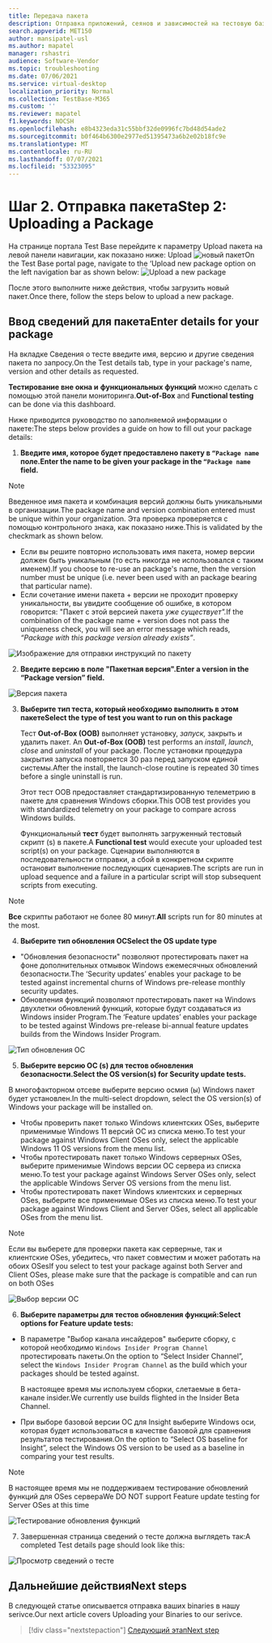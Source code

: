 ```yaml
---
title: Передача пакета
description: Отправка приложений, сеянов и зависимостей на тестовую базу
search.appverid: MET150
author: mansipatel-usl
ms.author: mapatel
manager: rshastri
audience: Software-Vendor
ms.topic: troubleshooting
ms.date: 07/06/2021
ms.service: virtual-desktop
localization_priority: Normal
ms.collection: TestBase-M365
ms.custom: ''
ms.reviewer: mapatel
f1.keywords: NOCSH
ms.openlocfilehash: e8b4323eda31c55bbf32de0996fc7bd48d54ade2
ms.sourcegitcommit: b0f464b6300e2977ed51395473a6b2e02b18fc9e
ms.translationtype: MT
ms.contentlocale: ru-RU
ms.lasthandoff: 07/07/2021
ms.locfileid: "53323095"
---
```

# <a name="step-2-uploading-a-package"></a><span data-ttu-id="d19e7-103">Шаг 2. Отправка пакета</span><span class="sxs-lookup"><span data-stu-id="d19e7-103">Step 2: Uploading a Package</span></span>

<span data-ttu-id="d19e7-104">На странице портала Test Base перейдите к параметру Upload пакета на левой панели навигации, как показано ниже: Upload ![ новый пакет](Media/Upload-New-Package.png)</span><span class="sxs-lookup"><span data-stu-id="d19e7-104">On the Test Base portal page, navigate to the ‘Upload new package option on the left navigation bar as shown below: ![Upload a new package](Media/Upload-New-Package.png)</span></span>

<span data-ttu-id="d19e7-105">После этого выполните ниже действия, чтобы загрузить новый пакет.</span><span class="sxs-lookup"><span data-stu-id="d19e7-105">Once there, follow the steps below to upload a new package.</span></span>

## <a name="enter-details-for-your-package"></a><span data-ttu-id="d19e7-106">Ввод сведений для пакета</span><span class="sxs-lookup"><span data-stu-id="d19e7-106">Enter details for your package</span></span>

<span data-ttu-id="d19e7-107">На вкладке Сведения о тесте введите имя, версию и другие сведения пакета по запросу.</span><span class="sxs-lookup"><span data-stu-id="d19e7-107">On the Test details tab, type in your package's name, version and other details as requested.</span></span> 

<span data-ttu-id="d19e7-108">**Тестирование вне окна и** **функциональных функций** можно сделать с помощью этой панели мониторинга.</span><span class="sxs-lookup"><span data-stu-id="d19e7-108">**Out-of-Box** and **Functional testing** can be done via this dashboard.</span></span>

<span data-ttu-id="d19e7-109">Ниже приводится руководство по заполняемой информации о пакете:</span><span class="sxs-lookup"><span data-stu-id="d19e7-109">The steps below provides a guide on how to fill out your package details:</span></span>

1.  <span data-ttu-id="d19e7-110">**Введите имя, которое будет предоставлено пакету в ```“Package name``` поле.**</span><span class="sxs-lookup"><span data-stu-id="d19e7-110">**Enter the name to be given your package in the ```“Package name``` field.**</span></span>

> [!Note]  
> <span data-ttu-id="d19e7-111">Введенное имя пакета и комбинация версий должны быть уникальными в организации.</span><span class="sxs-lookup"><span data-stu-id="d19e7-111">The package name and version combination entered must be unique within your organization.</span></span> <span data-ttu-id="d19e7-112">Эта проверка проверяется с помощью контрольного знака, как показано ниже.</span><span class="sxs-lookup"><span data-stu-id="d19e7-112">This is validated by the checkmark as shown below.</span></span>
  
  - <span data-ttu-id="d19e7-113">Если вы решите повторно использовать имя пакета, номер версии должен быть уникальным (то есть никогда не использовался с таким именем).</span><span class="sxs-lookup"><span data-stu-id="d19e7-113">If you choose to re-use an package's name, then the version number must be unique (i.e. never been used with an package bearing that particular name).</span></span>
  - <span data-ttu-id="d19e7-114">Если сочетание имени пакета + версии не проходит проверку уникальности, вы увидите сообщение об ошибке, в котором говорится: "Пакет с этой версией пакета *уже существует".*</span><span class="sxs-lookup"><span data-stu-id="d19e7-114">If the combination of the package name + version does not pass the uniqueness check, you will see an error message which reads, *“Package with this package version already exists”*.</span></span> 

![Изображение для отправки инструкций по пакету](Media/Instructions.png)

2. <span data-ttu-id="d19e7-116">**Введите версию в поле "Пакетная версия".**</span><span class="sxs-lookup"><span data-stu-id="d19e7-116">**Enter a version in the “Package version” field.**</span></span>

![Версия пакета](Media/ApplicationVersion.png)

3.  <span data-ttu-id="d19e7-118">**Выберите тип теста, который необходимо выполнить в этом пакете**</span><span class="sxs-lookup"><span data-stu-id="d19e7-118">**Select the type of test you want to run on this package**</span></span>

    <span data-ttu-id="d19e7-119">Тест **Out-of-Box (OOB)** выполняет установку,   *запуск,* закрыть и удалить пакет. </span><span class="sxs-lookup"><span data-stu-id="d19e7-119">An **Out-of-Box (OOB)** test performs an *install*, *launch*, *close* and *uninstall* of your package.</span></span> <span data-ttu-id="d19e7-120">После установки процедура закрытия запуска повторяется 30 раз перед запуском единой системы.</span><span class="sxs-lookup"><span data-stu-id="d19e7-120">After the install, the launch-close routine is repeated 30 times before a single uninstall is run.</span></span> 
    
    <span data-ttu-id="d19e7-121">Этот тест OOB предоставляет стандартизированную телеметрию в пакете для сравнения Windows сборки.</span><span class="sxs-lookup"><span data-stu-id="d19e7-121">This OOB test provides you with standardized telemetry on your package to compare across Windows builds.</span></span>

    <span data-ttu-id="d19e7-122">Функциональный **тест** будет выполнять загруженный тестовый скрипт (s) в пакете.</span><span class="sxs-lookup"><span data-stu-id="d19e7-122">A **Functional test** would execute your uploaded test script(s) on your package.</span></span> <span data-ttu-id="d19e7-123">Сценарии выполняются в последовательности отправки, а сбой в конкретном скрипте остановит выполнение последующих сценариев.</span><span class="sxs-lookup"><span data-stu-id="d19e7-123">The scripts are run in upload sequence and a failure in a particular script will stop subsequent scripts from executing.</span></span>

> [!Note]
> <span data-ttu-id="d19e7-124">**Все** скрипты работают не более 80 минут.</span><span class="sxs-lookup"><span data-stu-id="d19e7-124">**All** scripts run for 80 minutes at the most.</span></span> 
    
4.  <span data-ttu-id="d19e7-125">**Выберите тип обновления ОС**</span><span class="sxs-lookup"><span data-stu-id="d19e7-125">**Select the OS update type**</span></span>

   - <span data-ttu-id="d19e7-126">"Обновления безопасности" позволяют протестировать пакет на фоне дополнительных отмывок Windows ежемесячных обновлений безопасности.</span><span class="sxs-lookup"><span data-stu-id="d19e7-126">The ‘Security updates’ enables your package to be tested against incremental churns of Windows pre-release monthly security updates.</span></span> 
   - <span data-ttu-id="d19e7-127">Обновления функций позволяют протестировать пакет на Windows двухлетки обновлений функций, которые будут создаваться из Windows insider Program.</span><span class="sxs-lookup"><span data-stu-id="d19e7-127">The ‘Feature updates’ enables your package to be tested against Windows pre-release bi-annual feature updates builds from the Windows Insider Program.</span></span>
<!---
Change to the correct picture
-->
![Тип обновления ОС](Media/OSUpdateType.png)

5.  <span data-ttu-id="d19e7-129">**Выберите версию ОС (s) для тестов обновления безопасности.**</span><span class="sxs-lookup"><span data-stu-id="d19e7-129">**Select the OS version(s) for Security update tests.**</span></span>

<span data-ttu-id="d19e7-130">В многофакторном отсеве выберите версию осмия (ы) Windows пакет будет установлен.</span><span class="sxs-lookup"><span data-stu-id="d19e7-130">In the multi-select dropdown, select the OS version(s) of Windows your package will be installed on.</span></span> 

  - <span data-ttu-id="d19e7-131">Чтобы проверить пакет только Windows клиентских OSes, выберите применимые Windows 11 версий ОС из списка меню.</span><span class="sxs-lookup"><span data-stu-id="d19e7-131">To test your package against Windows Client OSes only, select the applicable Windows 11 OS versions from the menu list.</span></span>
  - <span data-ttu-id="d19e7-132">Чтобы протестировать пакет только Windows серверных OSes, выберите применимые Windows версии ОС сервера из списка меню.</span><span class="sxs-lookup"><span data-stu-id="d19e7-132">To test your package against Windows Server OSes only, select the applicable Windows Server OS versions from the menu list.</span></span>
  - <span data-ttu-id="d19e7-133">Чтобы протестировать пакет Windows клиентских и серверных OSes, выберите все применимые OSes из списка меню.</span><span class="sxs-lookup"><span data-stu-id="d19e7-133">To test your package against Windows Client and Server OSes, select all applicable OSes from the menu list.</span></span> 

> [!Note]
> <span data-ttu-id="d19e7-134">Если вы выберете для проверки пакета как серверные, так и клиентские OSes, убедитесь, что пакет совместим и может работать на обоих OSes</span><span class="sxs-lookup"><span data-stu-id="d19e7-134">If you select to test your package against both Server and Client OSes, please make sure that the package is compatible and can run on both OSes</span></span>


![Выбор версии ОС](Media/OSVersion.png)
<!---
Change to the correct picture
-->
6.  <span data-ttu-id="d19e7-136">**Выберите параметры для тестов обновления функций:**</span><span class="sxs-lookup"><span data-stu-id="d19e7-136">**Select options for Feature update tests:**</span></span>

  - <span data-ttu-id="d19e7-137">В параметре "Выбор канала инсайдеров" выберите сборку, с которой необходимо ```Windows Insider Program Channel``` протестировать пакеты.</span><span class="sxs-lookup"><span data-stu-id="d19e7-137">On the option to “Select Insider Channel”, select the ```Windows Insider Program Channel``` as the build which your packages should be tested against.</span></span>
  
    <span data-ttu-id="d19e7-138">В настоящее время мы используем сборки, слетаемые в бета-канале insider.</span><span class="sxs-lookup"><span data-stu-id="d19e7-138">We currently use builds flighted in the Insider Beta Channel.</span></span>

  - <span data-ttu-id="d19e7-139">При выборе базовой версии ОС для Insight выберите Windows оси, которая будет использоваться в качестве базовой для сравнения результатов тестирования.</span><span class="sxs-lookup"><span data-stu-id="d19e7-139">On the option to “Select OS baseline for Insight”, select the Windows OS version to be used as a baseline in comparing your test results.</span></span> 

> [!Note]
> <span data-ttu-id="d19e7-140">В настоящее время мы не поддерживаем тестирование обновлений функций для OSes сервера</span><span class="sxs-lookup"><span data-stu-id="d19e7-140">We DO NOT support Feature update testing for Server OSes at this time</span></span>
<!---
Note to actual note format for markdown
-->
<!---
Change to the correct picture
-->
![Тестирование обновления функций](Media/FeatureUpdate.png)

7.  <span data-ttu-id="d19e7-142">Завершенная страница сведений о тесте должна выглядеть так:</span><span class="sxs-lookup"><span data-stu-id="d19e7-142">A completed Test details page should look like this:</span></span> 

![Просмотр сведений о тесте](Media/TestDetails.png)
## <a name="next-steps"></a><span data-ttu-id="d19e7-144">Дальнейшие действия</span><span class="sxs-lookup"><span data-stu-id="d19e7-144">Next steps</span></span>

<span data-ttu-id="d19e7-145">В следующей статье описывается отправка ваших binaries в нашу serivce.</span><span class="sxs-lookup"><span data-stu-id="d19e7-145">Our next article covers Uploading your Binaries to our serivce.</span></span>
> [!div class="nextstepaction"]
> [<span data-ttu-id="d19e7-146">Следующий этап</span><span class="sxs-lookup"><span data-stu-id="d19e7-146">Next step</span></span>](binaries.md)

<!---
Add button for next page
-->

